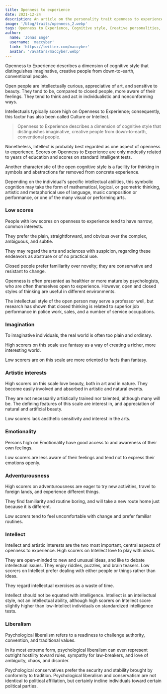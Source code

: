 ```yaml
---
title: Openness to experience
date: 2021-12-24
description: An article on the personality trait openness to experience.
image: '/blog/traits/openness_2.webp'
tags: Openness to Experience, Cognitive style, Creative personalities, Intellectual curiosity, Appreciation of art, Nonconformity in thinking, Cultural openness, Symbolic cognition, Artistic expression, Low openness traits, Resistance to change, Job performance and personality, Imagination and reality, Artistic interests, Emotional awareness, Adventurousness and new experiences, Intellectual debates, Psychological liberalism, Conservatism vs. liberalism in personality, Impact of openness on job roles, Openness in education, Intellectual vs. intellectual ability, Aesthetic sensitivity, Travel and openness, Emotionality in personality traits
author:
  name: 'Jonas Enge'
  username: 'maccyber'
  link: 'https://twitter.com/maccyber'
  avatar: '/avatars/maccyber.webp'
---
```


Openness to Experience describes a dimension of cognitive style that distinguishes imaginative, creative people from down-to-earth, conventional people.

Open people are intellectually curious, appreciative of art, and sensitive to beauty. They tend to be, compared to closed people, more aware of their feelings. They tend to think and act in individualistic and nonconforming ways.

Intellectuals typically score high on Openness to Experience; consequently, this factor has also been called Culture or Intellect.

> Openness to Experience describes a dimension of cognitive style that distinguishes imaginative, creative people from down-to-earth, conventional people.

Nonetheless, Intellect is probably best regarded as one aspect of openness to experience. Scores on Openness to Experience are only modestly related to years of education and scores on standard intelligent tests.

Another characteristic of the open cognitive style is a facility for thinking in symbols and abstractions far removed from concrete experience.

Depending on the individual's specific intellectual abilities, this symbolic cognition may take the form of mathematical, logical, or geometric thinking, artistic and metaphorical use of language, music composition or performance, or one of the many visual or performing arts.

### Low scores

People with low scores on openness to experience tend to have narrow, common interests.

They prefer the plain, straightforward, and obvious over the complex, ambiguous, and subtle.

They may regard the arts and sciences with suspicion, regarding these endeavors as abstruse or of no practical use.

Closed people prefer familiarity over novelty; they are conservative and resistant to change.

Openness is often presented as healthier or more mature by psychologists, who are often themselves open to experience. However, open and closed styles of thinking are useful in different environments.

The intellectual style of the open person may serve a professor well, but research has shown that closed thinking is related to superior job performance in police work, sales, and a number of service occupations.

### Imagination

To imaginative individuals, the real world is often too plain and ordinary.

High scorers on this scale use fantasy as a way of creating a richer, more interesting world.

Low scorers are on this scale are more oriented to facts than fantasy.

### Artistic interests

High scorers on this scale love beauty, both in art and in nature. They become easily involved and absorbed in artistic and natural events.

They are not necessarily artistically trained nor talented, although many will be. The defining features of this scale are interest in, and appreciation of natural and artificial beauty.

Low scorers lack aesthetic sensitivity and interest in the arts.

### Emotionality

Persons high on Emotionality have good access to and awareness of their own feelings.

Low scorers are less aware of their feelings and tend not to express their emotions openly.

### Adventurousness

High scorers on adventurousness are eager to try new activities, travel to foreign lands, and experience different things.

They find familiarity and routine boring, and will take a new route home just because it is different.

Low scorers tend to feel uncomfortable with change and prefer familiar routines.

### Intellect

Intellect and artistic interests are the two most important, central aspects of openness to experience. High scorers on Intellect love to play with ideas.

They are open-minded to new and unusual ideas, and like to debate intellectual issues. They enjoy riddles, puzzles, and brain teasers. Low scorers on Intellect prefer dealing with either people or things rather than ideas.

They regard intellectual exercises as a waste of time.

Intellect should not be equated with intelligence. Intellect is an intellectual style, not an intellectual ability, although high scorers on Intellect score slightly higher than low-Intellect individuals on standardized intelligence tests.

### Liberalism

Psychological liberalism refers to a readiness to challenge authority, convention, and traditional values.

In its most extreme form, psychological liberalism can even represent outright hostility toward rules, sympathy for law-breakers, and love of ambiguity, chaos, and disorder.

Psychological conservatives prefer the security and stability brought by conformity to tradition. Psychological liberalism and conservatism are not identical to political affiliation, but certainly incline individuals toward certain political parties.
